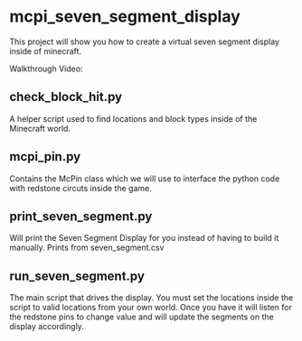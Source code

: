 mcpi_seven_segment_display
==========================
This project will show you how to create a virtual seven segment display inside of minecraft.

Walkthrough Video:

check_block_hit.py
------------------
A helper script used to find locations and block types inside of the Minecraft world.

mcpi_pin.py
-----------
Contains the McPin class which we will use to interface the python code with redstone circuts inside the game.

print_seven_segment.py
----------------------
Will print the Seven Segment Display for you instead of having to build it manually. Prints from seven_segment.csv

run_seven_segment.py
--------------------
The main script that drives the display. You must set the locations inside the script to valid locations from your own world. Once you have it will listen for the redstone pins to change value and will update the segments on the display accordingly.

